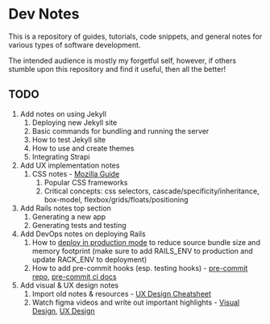 # Dev Notes

This is a repository of guides, tutorials, code snippets, and general notes
for various types of software development.

The intended audience is mostly my forgetful self, however, if others stumble
upon this repository and find it useful, then all the better!

## TODO

1. Add notes on using Jekyll
    1. Deploying new Jekyll site
    1. Basic commands for bundling and running the server
    1. How to test Jekyll site
    1. How to use and create themes
    1. Integrating Strapi
1. Add UX implementation notes
    1. CSS notes - [Mozilla Guide](https://developer.mozilla.org/en-US/docs/Learn/CSS)
        1. Popular CSS frameworks
        2. Critical concepts: css selectors, cascade/specificity/inheritance, box-model, flexbox/grids/floats/positioning
1. Add Rails notes top section
    1. Generating a new app
    1. Generating tests and testing
1. Add DevOps notes on deploying Rails
    1. How to [deploy in production mode](https://docs.aws.amazon.com/elasticbeanstalk/latest/dg/create_deploy_Ruby.container.html) to
        reduce source bundle size and memory footprint (make sure to add
        RAILS_ENV to production and update RACK_ENV to deployment)
    1. How to add pre-commit hooks (esp. testing hooks) - [pre-commit repo](https://github.com/jish/pre-commit), [pre-commit ci docs](https://jish.github.io/pre-commit/checks/ci/)
1. Add visual & UX design notes
    1. Import old notes & resources - [UX Design Cheatsheet](https://docs.google.com/document/d/1EM650-Spqyc-uiUeUZf2txY1c_74QC-SmctJwg2Nhi4/edit#)
    1. Watch figma videos and write out important highlights - [Visual Design](https://www.youtube.com/playlist?list=PLlJddLya2kqngHEHAEumTC7IP5dBJyq23), [UX Design](https://www.youtube.com/playlist?list=PLlJddLya2kqlIrrgpO8odTK-awv-jZ0of)